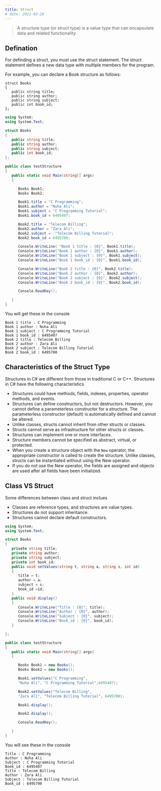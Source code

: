 ```yaml
---
title: Struct
# date: 2022-03-26
---
```


> A structure type (or struct type) is a value type that can encapsulate data and related functionality.

## Defination

For definding a struct, you must use the struct statement. The struct statement defines a new data type with multiple members for the program.

For example, you can declare a Book structure as follows:

```
struct Books
{
   public string title;
   public string author;
   public string subject;
   public int book_id;
};
```

```cs
using System;
using System.Text;

struct Books
{
   public string title;
   public string author;
   public string subject;
   public int book_id;
};

public class testStructure
{
   public static void Main(string[] args)
   {

      Books Book1;
      Books Book2;

      Book1.title = "C Programming";
      Book1.author = "Nuha Ali";
      Book1.subject = "C Programming Tutorial";
      Book1.book_id = 6495407;

      Book2.title = "Telecom Billing";
      Book2.author = "Zara Ali";
      Book2.subject =  "Telecom Billing Tutorial";
      Book2.book_id = 6495700;

      Console.WriteLine( "Book 1 title : {0}", Book1.title);
      Console.WriteLine("Book 1 author : {0}", Book1.author);
      Console.WriteLine("Book 1 subject : {0}", Book1.subject);
      Console.WriteLine("Book 1 book_id : {0}", Book1.book_id);

      Console.WriteLine("Book 2 title : {0}", Book2.title);
      Console.WriteLine("Book 2 author : {0}", Book2.author);
      Console.WriteLine("Book 2 subject : {0}", Book2.subject);
      Console.WriteLine("Book 2 book_id : {0}", Book2.book_id);

      Console.ReadKey();

   }
}
```

You will get these in the console

```
Book 1 title : C Programming
Book 1 author : Nuha Ali
Book 1 subject : C Programming Tutorial
Book 1 book_id : 6495407
Book 2 title : Telecom Billing
Book 2 author : Zara Ali
Book 2 subject : Telecom Billing Tutorial
Book 2 book_id : 6495700
```

## Characteristics of the Struct Type

Structures in C# are different from those in traditional C or C++. Structures in C# have the following characteristics

- Structures could have methods, fields, indexes, properties, operator methods, and events.
- Structures can define constructors, but not destructors. However, you cannot define a parameterless constructor for a structure. The parameterless constructor (default) is automatically defined and cannot be altered.
- Unlike classes, structs cannot inherit from other structs or classes.
- Structs cannot serve as infrastructure for other structs or classes.
- Structures can implement one or more interfaces.
- Structure members cannot be specified as abstract, virtual, or protected.
- When you create a structure object with the `New` operator, the appropriate constructor is called to create the structure. Unlike classes, structs can be instantiated without using the New operator.
- If you do not use the New operator, the fields are assigned and objects are used after all fields have been initialized.

## Class VS Struct

Some differences between class and struct inclues

- Classes are reference types, and structures are value types.
- Structures do not support inheritance.
- Structures cannot declare default constructors.

```cs
using System;
using System.Text;

struct Books
{
   private string title;
   private string author;
   private string subject;
   private int book_id;
   public void setValues(string t, string a, string s, int id)
   {
      title = t;
      author = a;
      subject = s;
      book_id =id;
   }
   public void display()
   {
      Console.WriteLine("Title : {0}", title);
      Console.WriteLine("Author : {0}", author);
      Console.WriteLine("Subject : {0}", subject);
      Console.WriteLine("Book_id : {0}", book_id);
   }

};

public class testStructure
{
   public static void Main(string[] args)
   {

      Books Book1 = new Books();
      Books Book2 = new Books();

      Book1.setValues("C Programming",
      "Nuha Ali", "C Programming Tutorial",6495407);

      Book2.setValues("Telecom Billing",
      "Zara Ali", "Telecom Billing Tutorial", 6495700);

      Book1.display();

      Book2.display();

      Console.ReadKey();

   }
}
```

You will see these in the console

```
Title : C Programming
Author : Nuha Ali
Subject : C Programming Tutorial
Book_id : 6495407
Title : Telecom Billing
Author : Zara Ali
Subject : Telecom Billing Tutorial
Book_id : 6495700
```